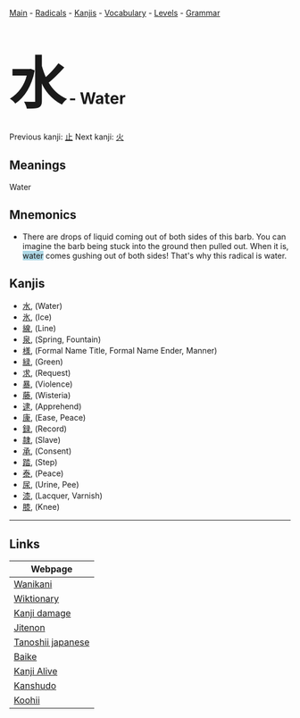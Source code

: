 <style> bigfont {font-size: 100px}</style>
[Main](../README.md) -
[Radicals](../radicals.md) -
[Kanjis](../kanjis.md) -
[Vocabulary](../vocabulary.md) -
[Levels](../levels.md) -
[Grammar](../grammar.md)
# <bigfont> 水</bigfont> - Water 

Previous kanji: [止](止.md) Next kanji: [火](火.md) 

## Meanings
 Water
## Mnemonics
 * There are drops of liquid coming out of both sides of this barb. You can imagine the barb being stuck into the ground then pulled out. When it is, <span style="background-color:#ADD8E6"> water</span> comes gushing out of both sides! That's why this radical is water.


## Kanjis
 * [水](../kanjis/水.md), (Water)
* [氷](../kanjis/氷.md), (Ice)
* [線](../kanjis/線.md), (Line)
* [泉](../kanjis/泉.md), (Spring, Fountain)
* [様](../kanjis/様.md), (Formal Name Title, Formal Name Ender, Manner)
* [緑](../kanjis/緑.md), (Green)
* [求](../kanjis/求.md), (Request)
* [暴](../kanjis/暴.md), (Violence)
* [藤](../kanjis/藤.md), (Wisteria)
* [逮](../kanjis/逮.md), (Apprehend)
* [康](../kanjis/康.md), (Ease, Peace)
* [録](../kanjis/録.md), (Record)
* [隷](../kanjis/隷.md), (Slave)
* [承](../kanjis/承.md), (Consent)
* [踏](../kanjis/踏.md), (Step)
* [泰](../kanjis/泰.md), (Peace)
* [尿](../kanjis/尿.md), (Urine, Pee)
* [漆](../kanjis/漆.md), (Lacquer, Varnish)
* [膝](../kanjis/膝.md), (Knee)



---

## Links 

| Webpage |
| --- |
| [Wanikani          ](https://www.wanikani.com/kanji/水) |
| [Wiktionary        ](https://en.wiktionary.org/wiki/水) |
| [Kanji damage      ](http://www.kanjidamage.com/kanji/search?utf8=✓&q=水) |
| [Jitenon           ](https://jitenon.com/kanji/水) |
| [Tanoshii japanese ](https://www.tanoshiijapanese.com/dictionary/kanji.cfm?k=水) |
| [Baike             ](https://baike.baidu.com/item/水) |
| [Kanji Alive       ](https://app.kanjialive.com/水) |
| [Kanshudo          ](https://www.kanshudo.com/searchmn?q=水) |
| [Koohii            ](https://kanji.koohii.com/study/kanji/水) |

